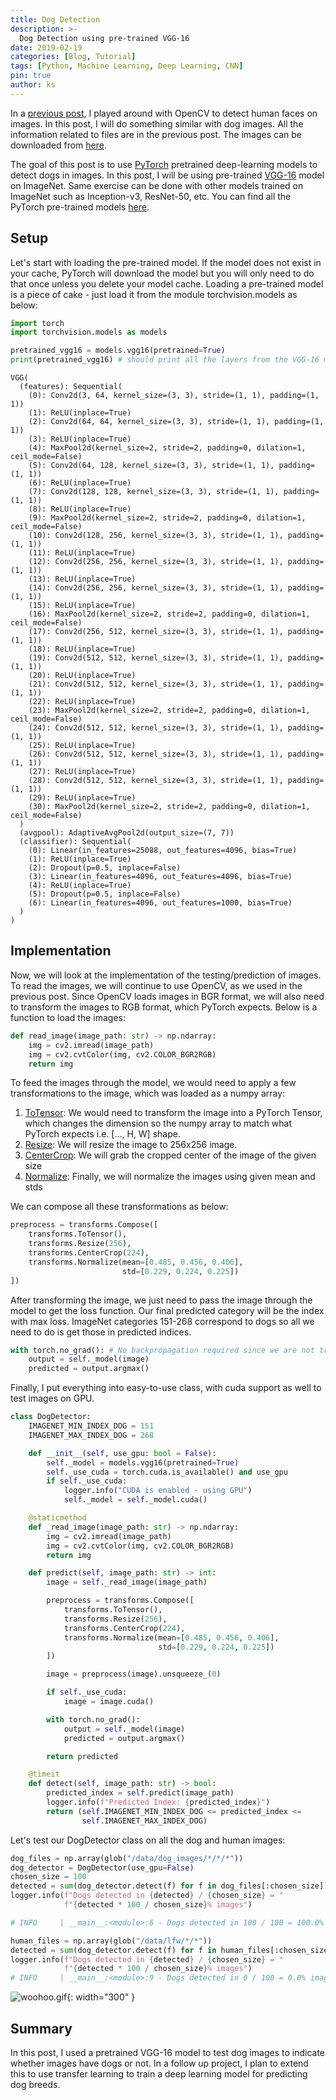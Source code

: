 ```yaml
---
title: Dog Detection
description: >-
  Dog Detection using pre-trained VGG-16
date: 2019-02-19
categories: [Blog, Tutorial]
tags: [Python, Machine Learning, Deep Learning, CNN]
pin: true
author: ks
---
```


In a [previous post](../playing-with-opencv/), I played around with OpenCV to detect human faces on images. In this post, I will do something similar with dog images. All the information related to files are in the previous post. The images can be downloaded from [here](https://s3-us-west-1.amazonaws.com/udacity-aind/dog-project/dogImages.zip).

The goal of this post is to use [PyTorch](https://pytorch.org/) pretrained deep-learning models to detect dogs in images. In this post, I will be using pre-trained [VGG-16](https://arxiv.org/abs/1409.1556) model on ImageNet. Same exercise can be done with other models trained on ImageNet such as Inception-v3, ResNet-50, etc. You can find all the PyTorch pre-trained models [here](https://pytorch.org/vision/stable/models.html).

## Setup

Let's start with loading the pre-trained model. If the model does not exist in your cache, PyTorch will download the model but you will only need to do that once unless you delete your model cache. Loading a pre-trained model is a piece of cake - just load it from the module torchvision.models as below:

```python
import torch
import torchvision.models as models

pretrained_vgg16 = models.vgg16(pretrained=True)
print(pretrained_vgg16) # should print all the layers from the VGG-16 model
```

```
VGG(
  (features): Sequential(
    (0): Conv2d(3, 64, kernel_size=(3, 3), stride=(1, 1), padding=(1, 1))
    (1): ReLU(inplace=True)
    (2): Conv2d(64, 64, kernel_size=(3, 3), stride=(1, 1), padding=(1, 1))
    (3): ReLU(inplace=True)
    (4): MaxPool2d(kernel_size=2, stride=2, padding=0, dilation=1, ceil_mode=False)
    (5): Conv2d(64, 128, kernel_size=(3, 3), stride=(1, 1), padding=(1, 1))
    (6): ReLU(inplace=True)
    (7): Conv2d(128, 128, kernel_size=(3, 3), stride=(1, 1), padding=(1, 1))
    (8): ReLU(inplace=True)
    (9): MaxPool2d(kernel_size=2, stride=2, padding=0, dilation=1, ceil_mode=False)
    (10): Conv2d(128, 256, kernel_size=(3, 3), stride=(1, 1), padding=(1, 1))
    (11): ReLU(inplace=True)
    (12): Conv2d(256, 256, kernel_size=(3, 3), stride=(1, 1), padding=(1, 1))
    (13): ReLU(inplace=True)
    (14): Conv2d(256, 256, kernel_size=(3, 3), stride=(1, 1), padding=(1, 1))
    (15): ReLU(inplace=True)
    (16): MaxPool2d(kernel_size=2, stride=2, padding=0, dilation=1, ceil_mode=False)
    (17): Conv2d(256, 512, kernel_size=(3, 3), stride=(1, 1), padding=(1, 1))
    (18): ReLU(inplace=True)
    (19): Conv2d(512, 512, kernel_size=(3, 3), stride=(1, 1), padding=(1, 1))
    (20): ReLU(inplace=True)
    (21): Conv2d(512, 512, kernel_size=(3, 3), stride=(1, 1), padding=(1, 1))
    (22): ReLU(inplace=True)
    (23): MaxPool2d(kernel_size=2, stride=2, padding=0, dilation=1, ceil_mode=False)
    (24): Conv2d(512, 512, kernel_size=(3, 3), stride=(1, 1), padding=(1, 1))
    (25): ReLU(inplace=True)
    (26): Conv2d(512, 512, kernel_size=(3, 3), stride=(1, 1), padding=(1, 1))
    (27): ReLU(inplace=True)
    (28): Conv2d(512, 512, kernel_size=(3, 3), stride=(1, 1), padding=(1, 1))
    (29): ReLU(inplace=True)
    (30): MaxPool2d(kernel_size=2, stride=2, padding=0, dilation=1, ceil_mode=False)
  )
  (avgpool): AdaptiveAvgPool2d(output_size=(7, 7))
  (classifier): Sequential(
    (0): Linear(in_features=25088, out_features=4096, bias=True)
    (1): ReLU(inplace=True)
    (2): Dropout(p=0.5, inplace=False)
    (3): Linear(in_features=4096, out_features=4096, bias=True)
    (4): ReLU(inplace=True)
    (5): Dropout(p=0.5, inplace=False)
    (6): Linear(in_features=4096, out_features=1000, bias=True)
  )
)
```

## Implementation

Now, we will look at the implementation of the testing/prediction of images. To read the images, we will continue to use OpenCV, as we used in the previous post. Since OpenCV loads images in BGR format, we will also need to transform the images to RGB format, which PyTorch expects. Below is a function to load the images:

```python
def read_image(image_path: str) -> np.ndarray:
    img = cv2.imread(image_path)
    img = cv2.cvtColor(img, cv2.COLOR_BGR2RGB)
    return img
```

To feed the images through the model, we would need to apply a few transformations to the image, which was loaded as a numpy array:

1. [ToTensor](https://pytorch.org/vision/stable/transforms.html#torchvision.transforms.ToTensor): We would need to transform the image into a PyTorch Tensor, which changes the dimension so the numpy array to match what PyTorch expects i.e. […, H, W] shape.
2. [Resize](https://pytorch.org/vision/stable/transforms.html#torchvision.transforms.Resize): We will resize the image to 256x256 image.
3. [CenterCrop](https://pytorch.org/vision/stable/transforms.html#torchvision.transforms.CenterCrop): We will grab the cropped center of the image of the given size
4. [Normalize](https://pytorch.org/vision/stable/transforms.html#torchvision.transforms.Normalize): Finally, we will normalize the images using given mean and stds

We can compose all these transformations as below:

```python
preprocess = transforms.Compose([
    transforms.ToTensor(),
    transforms.Resize(256),
    transforms.CenterCrop(224),
    transforms.Normalize(mean=[0.485, 0.456, 0.406],
                         std=[0.229, 0.224, 0.225])
])
```

After transforming the image, we just need to pass the image through the model to get the loss function. Our final predicted category will be the index with max loss. ImageNet categories 151-268 correspond to dogs so all we need to do is get those in predicted indices.

```python
with torch.no_grad(): # No backpropagation required since we are not training
    output = self._model(image)
    predicted = output.argmax()
```

Finally, I put everything into easy-to-use class, with cuda support as well to test images on GPU.

```python
class DogDetector:
    IMAGENET_MIN_INDEX_DOG = 151
    IMAGENET_MAX_INDEX_DOG = 268

    def __init__(self, use_gpu: bool = False):
        self._model = models.vgg16(pretrained=True)
        self._use_cuda = torch.cuda.is_available() and use_gpu
        if self._use_cuda:
            logger.info("CUDA is enabled - using GPU")
            self._model = self._model.cuda()

    @staticmethod
    def _read_image(image_path: str) -> np.ndarray:
        img = cv2.imread(image_path)
        img = cv2.cvtColor(img, cv2.COLOR_BGR2RGB)
        return img

    def predict(self, image_path: str) -> int:
        image = self._read_image(image_path)

        preprocess = transforms.Compose([
            transforms.ToTensor(),
            transforms.Resize(256),
            transforms.CenterCrop(224),
            transforms.Normalize(mean=[0.485, 0.456, 0.406],
                                 std=[0.229, 0.224, 0.225])
        ])

        image = preprocess(image).unsqueeze_(0)

        if self._use_cuda:
            image = image.cuda()

        with torch.no_grad():
            output = self._model(image)
            predicted = output.argmax()

        return predicted

    @timeit
    def detect(self, image_path: str) -> bool:
        predicted_index = self.predict(image_path)
        logger.info(f"Predicted Index: {predicted_index}")
        return (self.IMAGENET_MIN_INDEX_DOG <= predicted_index <=
                self.IMAGENET_MAX_INDEX_DOG)
```

Let's test our DogDetector class on all the dog and human images:

```python
dog_files = np.array(glob("/data/dog_images/*/*/*"))
dog_detector = DogDetector(use_gpu=False)
chosen_size = 100
detected = sum(dog_detector.detect(f) for f in dog_files[:chosen_size])
logger.info(f"Dogs detected in {detected} / {chosen_size} = "
            f"{detected * 100 / chosen_size}% images")

# INFO     | __main__:<module>:6 - Dogs detected in 100 / 100 = 100.0% images
```

```python
human_files = np.array(glob("/data/lfw/*/*"))
detected = sum(dog_detector.detect(f) for f in human_files[:chosen_size])
logger.info(f"Dogs detected in {detected} / {chosen_size} = "
            f"{detected * 100 / chosen_size}% images")
# INFO     | __main__:<module>:9 - Dogs detected in 0 / 100 = 0.0% images
```

![woohoo.gif](/assets/woohoo.gif){: width="300" }

## Summary

In this post, I used a pretrained VGG-16 model to test dog images to indicate whether images have dogs or not. In a follow up project, I plan to extend this to use transfer learning to train a deep learning model for predicting dog breeds.


